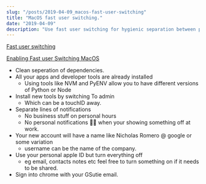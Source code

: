 ```yaml
---
slug: "/posts/2019-04-09_macos-fast-user-switching"
title: "MacOS fast user switching."
date: "2019-04-09"
description: "Use fast user switching for hygienic separation between personal and professional accounts on a single laptop."
---
```


[Fast user switching](https://en.wikipedia.org/wiki/Fast_user_switching)

[Enabling Fast user Switching MacOS](https://www.howtogeek.com/339517/how-to-enable-fast-user-switching-in-macos/)

* Clean seperation of dependencies.
* All your apps and developer tools are already installed
	* Using tools like NVM and PyENV allow you to have different versions of Python or Node
* Install new tools by switching To admin
	* Which can be a touchID away.
* Separate lines of notifications
	* No business stuff on personal hours
	* No personal notifications 🍑🍆 when your showing something off at work.
* Your new account will have a name like Nicholas Romero @ google or some variation
	* username can be the name of the company.
* Use your personal apple ID but turn everything off
    * eg email, contacts notes etc feel free to turn something on if it needs to be shared.
* Sign into chrome with your GSutie email.
